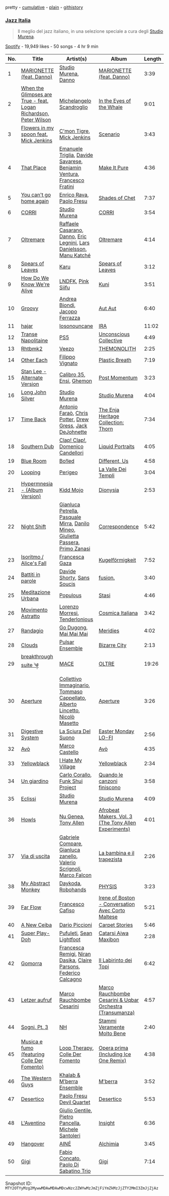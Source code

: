 pretty - [cumulative](/playlists/cumulative/37i9dQZF1DX30D074EWuy7.md) - [plain](/playlists/plain/37i9dQZF1DX30D074EWuy7) - [githistory](https://github.githistory.xyz/mackorone/spotify-playlist-archive/blob/main/playlists/plain/37i9dQZF1DX30D074EWuy7)

### [Jazz Italia](https://open.spotify.com/playlist/37i9dQZF1DX30D074EWuy7)

> Il meglio del jazz italiano, in una selezione speciale a cura degli <a href="spotify:artist:1rWbZmR5D63aZU60lMtVZx">Studio Murena</a>.

[Spotify](https://open.spotify.com/user/spotify) - 19,949 likes - 50 songs - 4 hr 9 min

| No. | Title | Artist(s) | Album | Length |
|---|---|---|---|---|
| 1 | [MARIONETTE \(feat\. Danno\)](https://open.spotify.com/track/7EYYeV2YB8qhYC0KtpXpMC) | [Studio Murena](https://open.spotify.com/artist/1rWbZmR5D63aZU60lMtVZx), [Danno](https://open.spotify.com/artist/6KlsX5XebNQOfcSSQ45lqN) | [MARIONETTE \(feat\. Danno\)](https://open.spotify.com/album/6TCKONF2sJiakUZEoxtpam) | 3:39 |
| 2 | [When the Glimpses are True \- feat\. Logan Richardson, Peter Wilson](https://open.spotify.com/track/0bqTEAffuz1uSJaSJSZBLR) | [Michelangelo Scandroglio](https://open.spotify.com/artist/72Z4tAXXYHocMPutumKEwq) | [In the Eyes of the Whale](https://open.spotify.com/album/3UHWBfnOeU7pyX7hylXVU9) | 9:01 |
| 3 | [Flowers in my spoon feat\. Mick Jenkins](https://open.spotify.com/track/4TfE5s0ptWgiKBKG4LchDW) | [C'mon Tigre](https://open.spotify.com/artist/1ntP294de9KGcB3pTfpGfJ), [Mick Jenkins](https://open.spotify.com/artist/1FvjvACFvko2Z91IvDljrx) | [Scenario](https://open.spotify.com/album/05jI23SZkmENSXCPIyJCRu) | 3:43 |
| 4 | [That Place](https://open.spotify.com/track/48FYBcHOQAvt0wFtmKDp7x) | [Emanuele Triglia](https://open.spotify.com/artist/617R11XUjqnwEnjXGsqjTp), [Davide Savarese](https://open.spotify.com/artist/4qxVdV4LGMsYYravUCrwgf), [Benjamin Ventura](https://open.spotify.com/artist/311eLcQf3m45gs1sYUxKNc), [Francesco Fratini](https://open.spotify.com/artist/3DAWdBF9FZhTWbThgzcfNB) | [Make It Pure](https://open.spotify.com/album/6jYUbst4sqwUQAQ3xJt1cl) | 4:36 |
| 5 | [You can't go home again](https://open.spotify.com/track/64OrUDaxPFxPuwKzeUW6vA) | [Enrico Rava](https://open.spotify.com/artist/0NLlZlYs28ClkYXasvqmjy), [Paolo Fresu](https://open.spotify.com/artist/2qW0CNnmvdEQwiabdareHi) | [Shades of Chet](https://open.spotify.com/album/0AC26eZQKVP2pvcnqEyQFK) | 7:37 |
| 6 | [CORRI](https://open.spotify.com/track/4neBNkqlzqkJRsuUpte3Fp) | [Studio Murena](https://open.spotify.com/artist/1rWbZmR5D63aZU60lMtVZx) | [CORRI](https://open.spotify.com/album/1N1byTuOKyJu0IHiwaoLLP) | 3:54 |
| 7 | [Oltremare](https://open.spotify.com/track/7tTicfv9pQrdK2SGy644Kb) | [Raffaele Casarano](https://open.spotify.com/artist/6MnERY0Sy2OLv7YcI43XaB), [Danno](https://open.spotify.com/artist/1p3PtfvP25EJoUawmfPvUQ), [Eric Legnini](https://open.spotify.com/artist/4iwk7yhBhcSyfbK4a4cnUi), [Lars Danielsson](https://open.spotify.com/artist/7c9O0hfRy2u32JVcWhoope), [Manu Katché](https://open.spotify.com/artist/4HVFb71ZSXO6nRMk2pdPsy) | [Oltremare](https://open.spotify.com/album/6NlHa1jH1g7YEo1pI1fXo5) | 4:14 |
| 8 | [Spears of Leaves](https://open.spotify.com/track/0fMtkZWxfjmmIalaAfeUM0) | [Karu](https://open.spotify.com/artist/68L2UQmHpBNsUkWBUn2iRv) | [Spears of Leaves](https://open.spotify.com/album/4ZM5RWTu7VvQDc3FV9wSK8) | 3:12 |
| 9 | [How Do We Know We're Alive](https://open.spotify.com/track/1zFMvBk0MCRSUU2gxNFlZz) | [LNDFK](https://open.spotify.com/artist/2PyFLSnE2J670nBHdmwil4), [Pink Siifu](https://open.spotify.com/artist/40ZElxHldNyvn7x8WRC6fh) | [Kuni](https://open.spotify.com/album/40dfgXsb0aemwlP10pfGCx) | 3:51 |
| 10 | [Groovy](https://open.spotify.com/track/7dsgdcIu2Pby6wnbsjRqSy) | [Andrea Biondi](https://open.spotify.com/artist/2rf3CCkBInxeMdrIUnczNP), [Jacopo Ferrazza](https://open.spotify.com/artist/6JQTj3KJJullWlmszH1VbJ) | [Aut Aut](https://open.spotify.com/album/0QBw8PAScglDL7C4957qy9) | 6:40 |
| 11 | [hajar](https://open.spotify.com/track/2sy4zmZz3kIxZGL1VYa7sD) | [Iosonouncane](https://open.spotify.com/artist/1njdH9zjRnlM561mWqEocW) | [IRA](https://open.spotify.com/album/4WhBN2WPPxAU5M5Tpw56PL) | 11:02 |
| 12 | [Transe Napolitaine](https://open.spotify.com/track/2mb0WOhZHdTsIZIEbqLxBd) | [PS5](https://open.spotify.com/artist/7nFGSs3Km6Li7tJocJbLdO) | [Unconscious Collective](https://open.spotify.com/album/3IVOpoj5MwZ3TE2iWM0FNL) | 4:49 |
| 13 | [Rhtbmk2](https://open.spotify.com/track/5iUOEeKtwgy2PgdQz0hVq0) | [Veezo](https://open.spotify.com/artist/35bU60Yu7QSaJSb5Y2Cjix) | [THEMONOLITH](https://open.spotify.com/album/42Q8OzlHyzXOyFjclIbMMA) | 2:25 |
| 14 | [Other Each](https://open.spotify.com/track/5moUMG6e7WVJzU0AlOKotS) | [Filippo Vignato](https://open.spotify.com/artist/65TUhI0t7gubxPxcyvIz4Q) | [Plastic Breath](https://open.spotify.com/album/0bSzQXxY4rtXhjY1IDJ9RI) | 7:19 |
| 15 | [Stan Lee \- Alternate Version](https://open.spotify.com/track/1tv82hvJ88GOseKWEYsW3L) | [Calibro 35](https://open.spotify.com/artist/7ueDbhgpZaiUxEbiHnwezi), [Ensi](https://open.spotify.com/artist/6dKdNHGdsBvEeNDxXV8AMP), [Ghemon](https://open.spotify.com/artist/4xgOj3GP5I1do9ip0MQkLa) | [Post Momentum](https://open.spotify.com/album/3xMxVoRW5cUMzZKdffnINk) | 3:23 |
| 16 | [Long John Silver](https://open.spotify.com/track/0TmQwgmFMt3N8qgdNWofnx) | [Studio Murena](https://open.spotify.com/artist/1rWbZmR5D63aZU60lMtVZx) | [Studio Murena](https://open.spotify.com/album/5gAOUXIOjmeiyqK90I5ya8) | 4:04 |
| 17 | [Time Back](https://open.spotify.com/track/1F1Nm8dXWjSqmQItbENbAD) | [Antonio Faraò](https://open.spotify.com/artist/2rYbcK0bCQ3jLFfd2zr9sI), [Chris Potter](https://open.spotify.com/artist/4hdVPbHhsWAn2XTXVRJoxB), [Drew Gress](https://open.spotify.com/artist/4HMyzDtVu6uNLYQZqYeOXK), [Jack DeJohnette](https://open.spotify.com/artist/7rDjbKTLlpNYJRWMm7QVxU) | [The Enja Heritage Collection: Thorn](https://open.spotify.com/album/67rTLugyNX03X8zatBUAWx) | 7:34 |
| 18 | [Southern Dub](https://open.spotify.com/track/157HG6YWfRczb2oksDZXNZ) | [Clap! Clap!](https://open.spotify.com/artist/4o6gglPeg2GgT0FYDtzFeF), [Domenico Candellori](https://open.spotify.com/artist/6Mq9l39ixUny3v17eLJJlC) | [Liquid Portraits](https://open.spotify.com/album/19uGXP6YaIElZQ08aNLJwS) | 4:05 |
| 19 | [Blue Room](https://open.spotify.com/track/02U4H3RvIptfhh4xMWtuqo) | [Bo!led](https://open.spotify.com/artist/0K3YAo5FxYuA2ZW2L3Hdzs) | [Different, Us](https://open.spotify.com/album/4wPFAEDNvZIxYT7DzUsaPw) | 4:58 |
| 20 | [Looping](https://open.spotify.com/track/5unHInwrVqHtRceQOJ1yIe) | [Perigeo](https://open.spotify.com/artist/0UB7tnXqRLUWF9dyktuA6e) | [La Valle Dei Templi](https://open.spotify.com/album/4DStIxg2IyyYIL2K1y504z) | 3:04 |
| 21 | [Hypermnesia \- \(Album Version\)](https://open.spotify.com/track/2kuj7UgWG37nOOSpvdfybm) | [Kidd Mojo](https://open.spotify.com/artist/6YD6OHFh82LSUzmnbmpwFR) | [Dionysia](https://open.spotify.com/album/5vZuXWCLv1U3uBL6Es50OX) | 2:53 |
| 22 | [Night Shift](https://open.spotify.com/track/5zbZtQukFdYtsxuxdFUUlv) | [Gianluca Petrella](https://open.spotify.com/artist/5lwjOWuZSgq4IC4KvheTMc), [Pasquale Mirra](https://open.spotify.com/artist/0dmvnPuOvkiWbZT9z4MTXu), [Danilo Mineo](https://open.spotify.com/artist/4KNEmG8CjvDg5k0Tr2xKWQ), [Giulietta Passera](https://open.spotify.com/artist/6aycI2HAjRhW9W3AMRwVgk), [Primo Zanasi](https://open.spotify.com/artist/7kN7qQdznUeYIqm1lwNkkN) | [Correspondence](https://open.spotify.com/album/27Bwh5V6QhP7W40ZhV2kyB) | 5:42 |
| 23 | [Isoritmo / Alice's Fall](https://open.spotify.com/track/4XZbcXMibHpv1FaMRTJhSr) | [Francesca Gaza](https://open.spotify.com/artist/6jLkAhKbd3toZ58ri9NQrV) | [Kugelförmigkeit](https://open.spotify.com/album/2qSvHGDuG7IEOpOhUMyLau) | 7:52 |
| 24 | [Battiti in parole](https://open.spotify.com/track/1EtXY815EYdOeZgz7ILBhL) | [Davide Shorty](https://open.spotify.com/artist/5nZ6WgYH6mSPf2YaKXOZso), [Sans Soucis](https://open.spotify.com/artist/4vXFvvWirlvTwcl184KfDc) | [fusion.](https://open.spotify.com/album/5aDct9hn71QRnhcCiAJN54) | 3:40 |
| 25 | [Meditazione Urbana](https://open.spotify.com/track/0SMctGz6hAXgbZWCD8DsjZ) | [Populous](https://open.spotify.com/artist/5Uy8Skuxzxf38jMDTndKIU) | [Stasi](https://open.spotify.com/album/2WN9w0YV9ystKje62lOdes) | 4:46 |
| 26 | [Movimento Astratto](https://open.spotify.com/track/6r76msR3jmGKmr9ZjoT6Ez) | [Lorenzo Morresi](https://open.spotify.com/artist/5KgrjZAqa9vYxxza7MDDW2), [Tenderlonious](https://open.spotify.com/artist/5D1w6T6H7pnRDQZIrhwlxo) | [Cosmica Italiana](https://open.spotify.com/album/6vpTptHhCC583XUoazczZt) | 3:42 |
| 27 | [Randagio](https://open.spotify.com/track/5w4Hm7e56SFJP1bMPB029u) | [Go Dugong](https://open.spotify.com/artist/5JPe09JXKnZxN6oLYJMaKh), [Mai Mai Mai](https://open.spotify.com/artist/5qVRuanPGaUlDLpcS4l7b3) | [Meridies](https://open.spotify.com/album/6T3Ecl7sM27f9W4UCpBWxN) | 4:02 |
| 28 | [Clouds](https://open.spotify.com/track/10I2bf5nDphrLZOOVBqLSc) | [Pulsar Ensemble](https://open.spotify.com/artist/2cxXNzj4eZVVBVXCjLpfRJ) | [Bizarre City](https://open.spotify.com/album/5U4aIqg68PwGMfwm73CFFG) | 2:13 |
| 29 | [breakthrough suite ༆](https://open.spotify.com/track/0fFCDbJHkoGWid7vVK2ljW) | [MACE](https://open.spotify.com/artist/7gjqZ8coFZimZDtdk04WP1) | [OLTRE](https://open.spotify.com/album/7I1F5rBYk8uZrywPFRvfHh) | 19:26 |
| 30 | [Aperture](https://open.spotify.com/track/6rKtQFk8Lbz2QDD3Jpssn5) | [Collettivo Immaginario](https://open.spotify.com/artist/2t5W9mdX4tCfJwUMgRLJaM), [Tommaso Cappellato](https://open.spotify.com/artist/5xu6nwws5Wrbd5TayescJ2), [Alberto Lincetto](https://open.spotify.com/artist/41WwoISWXs9IrlyQM2oM62), [Nicolò Masetto](https://open.spotify.com/artist/6RxoPk24rnMUwWvlFSnjiq) | [Aperture](https://open.spotify.com/album/6SsRFfNQHautbq2pQHT3Gm) | 3:26 |
| 31 | [Digestive System](https://open.spotify.com/track/16S7jdyKXnNknTl5yTWOzt) | [La Sciura Del Suono](https://open.spotify.com/artist/46hcQl6b4c2ZVmes3HnocD) | [Easter Monday LO\-FI](https://open.spotify.com/album/38axByQg4nt6fGvLfcMEYp) | 2:56 |
| 32 | [Avò](https://open.spotify.com/track/4MLHNowxBayqfnt4iFy2Jb) | [Marco Castello](https://open.spotify.com/artist/0ErDKYNv448COBCNdnqYIm) | [Avò](https://open.spotify.com/album/7DP5eWGJUI7hxPMYv9Co54) | 4:35 |
| 33 | [Yellowblack](https://open.spotify.com/track/0hjXaVJKUYxVaVpi4smXZA) | [I Hate My Village](https://open.spotify.com/artist/7eXKbj6KaS8vlLeF0IVgX7) | [Yellowblack](https://open.spotify.com/album/4NG2JJPI4Fwjrx6IrtGEhx) | 2:34 |
| 34 | [Un giardino](https://open.spotify.com/track/1xXKvZSKZGcBR4jNOvirl6) | [Carlo Corallo](https://open.spotify.com/artist/5qkSgK2UUXXa0DDBks4vqt), [Funk Shui Project](https://open.spotify.com/artist/38HGRU8SzSmL41dQT8Dh7E) | [Quando le canzoni finiscono](https://open.spotify.com/album/0pbaxeBm7EGjfBiiuD0LyE) | 3:58 |
| 35 | [Eclissi](https://open.spotify.com/track/4d9ATc15ejCgSjq7mQJwM1) | [Studio Murena](https://open.spotify.com/artist/1rWbZmR5D63aZU60lMtVZx) | [Studio Murena](https://open.spotify.com/album/5gAOUXIOjmeiyqK90I5ya8) | 4:09 |
| 36 | [Howls](https://open.spotify.com/track/0h51tz4qtVPvygXm291ceN) | [Nu Genea](https://open.spotify.com/artist/77J3V0V7sEOf5ifCDBSNaJ), [Tony Allen](https://open.spotify.com/artist/6JpZEemWmunccsrHXFUOgi) | [Afrobeat Makers, Vol\. 3 \(The Tony Allen Experiments\)](https://open.spotify.com/album/1GjbremREcqamlsdqM3gEI) | 4:01 |
| 37 | [Via di uscita](https://open.spotify.com/track/6a4MlOyKbaaQi6o0IaONKn) | [Gabriele Compare](https://open.spotify.com/artist/6L1R2AYjhqopsern2zXhnI), [Gianluca zanello](https://open.spotify.com/artist/008p3ld88wCLTf7wQJ4AoI), [Valerio Scrignoli](https://open.spotify.com/artist/096rQ5nlOUUAjSzVVlluil), [Marco Falcon](https://open.spotify.com/artist/4QCrg6LSt3jaQ9eD4dIEdE) | [La bambina e il trapezista](https://open.spotify.com/album/5yg8TJ5OUVsbUbnmwWWZU7) | 2:26 |
| 38 | [My Abstract Monkey](https://open.spotify.com/track/151H6RkyTGT8Ly2rXqk9hI) | [Daykoda](https://open.spotify.com/artist/7ileF8v8C9pqci1fqJOkf0), [Robohands](https://open.spotify.com/artist/5qRtt9DQNy64ig66kCWFjX) | [PHYSIS](https://open.spotify.com/album/54jguMfvEG7k8XuZaJR43E) | 3:23 |
| 39 | [Far Flow](https://open.spotify.com/track/1Pv9Zh7qPiz7SpFokXkXlr) | [Francesco Cafiso](https://open.spotify.com/artist/5K2IliiwJ3H2z3LYsCJqYP) | [Irene of Boston \- Conversation Avec Corto Maltese](https://open.spotify.com/album/35n9ryD9cWUZ6QtBA1U8BS) | 5:21 |
| 40 | [A New Ceiba](https://open.spotify.com/track/36vagOuWa9n4dZOAVbcwEp) | [Dario Piccioni](https://open.spotify.com/artist/2RZXPKE4HHZ82vShEe3IOy) | [Carpet Stories](https://open.spotify.com/album/3xkny56lTHms8WJnVfv0xV) | 5:46 |
| 41 | [Super Play\-Doh](https://open.spotify.com/track/7lU45TUW7JN0XQIR5BTyuX) | [Pufuleti](https://open.spotify.com/artist/3M4DsAM4T4bZ9uDwVoAb8A), [Sean Lightfoot](https://open.spotify.com/artist/15Fnvd7OORWamCGb39FTQW) | [Catarsi Aiwa Maxibon](https://open.spotify.com/album/4gITwZE87JIxjyRXXDHQJ7) | 2:28 |
| 42 | [Gomorra](https://open.spotify.com/track/4TPhRoIPxaRrEkpFSHiqUU) | [Francesca Remigi](https://open.spotify.com/artist/0XBpvcUWlPH7130Am8ivZD), [Niran Dasika](https://open.spotify.com/artist/0ao7KN4CauhB0OMvoCeC8D), [Claire Parsons](https://open.spotify.com/artist/5tL0bDRrekt8XwWnFSvvYx), [Federico Calcagno](https://open.spotify.com/artist/6fejDlo0knbJLVEMCDDQzh) | [Il Labirinto dei Topi](https://open.spotify.com/album/4fWmsQbCZ2EV9fuXUnmIXF) | 6:42 |
| 43 | [Letzer aufruf](https://open.spotify.com/track/43iMiq89wNufHlFljWDAzz) | [Marco Rauchbombe Cesarini](https://open.spotify.com/artist/35vyDiiFqpQEcqSESv0me9) | [Marco Rauchbombe Cesarini & Uqbar Orchestra \(Transumanza\)](https://open.spotify.com/album/3R5GXfe3stleBEXcJgI7TW) | 4:57 |
| 44 | [Sogni, Pt\. 3](https://open.spotify.com/track/4RtOrvuNEd7sVmPA44OWVn) | [NH](https://open.spotify.com/artist/4n4ms3LAmbFPneXQoalqgO) | [Stammi Veramente Molto Bene](https://open.spotify.com/album/2kt9cHDSQLEKPIjqegkKoS) | 2:40 |
| 45 | [Musica e fumo \(featuring Colle Der Fomento\)](https://open.spotify.com/track/3eNc1G2fORU6RqCmTpJxHn) | [Loop Therapy](https://open.spotify.com/artist/53d3BP6XLXNEtoCTfff5jN), [Colle Der Fomento](https://open.spotify.com/artist/7582dstv99hhZhryUNCn3u) | [Opera prima \(Including Ice One Remix\)](https://open.spotify.com/album/2p4Mhuh5f6dDJwVxSPhdWf) | 4:38 |
| 46 | [The Western Guys](https://open.spotify.com/track/5u2BJIr3c9kazCyBFQevvn) | [Khalab & M’berra Ensemble](https://open.spotify.com/artist/2Lb0ATXjulFMvJQlquCgvr) | [M'berra](https://open.spotify.com/album/5BblnhMflAtl1Iz1FCoFsG) | 3:52 |
| 47 | [Desertico](https://open.spotify.com/track/4EZKZM515HwNLevRgZmFd6) | [Paolo Fresu Devil Quartet](https://open.spotify.com/artist/3HwP2Snx52kveIRHh9k62Z) | [Desertico](https://open.spotify.com/album/7HQw3tDo1g6tyTLQdjIPQt) | 5:53 |
| 48 | [L'Aventino](https://open.spotify.com/track/549O2wQgtQNcXkJIEpRB2f) | [Giulio Gentile](https://open.spotify.com/artist/5dDXTI6O0vQfGOWQkHDUa9), [Pietro Pancella](https://open.spotify.com/artist/2uLDDucEurdu6oS7ZIUkmj), [Michele Santoleri](https://open.spotify.com/artist/0LPDkCFv1nMPT5GqDlwxKH) | [Insight](https://open.spotify.com/album/3gzI0SA10GGTzeN0UTXnOi) | 6:36 |
| 49 | [Hangover](https://open.spotify.com/track/4BUOv7mgtR1KT4VIaidMlP) | [AINÉ](https://open.spotify.com/artist/6XLKAr0x6aB0V3aAaqAS9h) | [Alchimia](https://open.spotify.com/album/4bfZxJcBhT7jT7ATaZn1po) | 3:45 |
| 50 | [Gigi](https://open.spotify.com/track/0En4rr7N50o78ENfLnMptQ) | [Fabio Concato](https://open.spotify.com/artist/71tUraH5ODniYOmjxfc1za), [Paolo Di Sabatino Trio](https://open.spotify.com/artist/2CvzltIoHXR8Dm74R2olgV) | [Gigi](https://open.spotify.com/album/36xYaInaUB5pOuqVkJ0V5a) | 7:14 |

Snapshot ID: `MTY2OTYyMzg2MywwMDAwMDAwMDcwNzc2ZWYwMzJmZjFiYmZkMzJjZTY2MmI3ZmJjZjAz`
